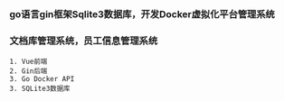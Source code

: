 ### go语言gin框架Sqlite3数据库，开发Docker虚拟化平台管理系统
### 文档库管理系统，员工信息管理系统
```
1. Vue前端
2. Gin后端
3. Go Docker API
3. SQLite3数据库
```
